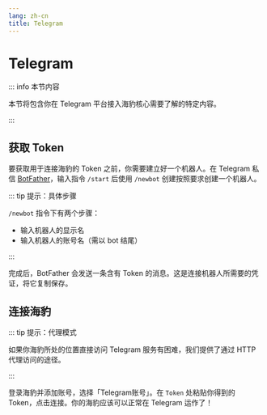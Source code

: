 ```yaml
---
lang: zh-cn
title: Telegram
---
```


# Telegram

::: info 本节内容

本节将包含你在 Telegram 平台接入海豹核心需要了解的特定内容。

:::

## 获取 Token

要获取用于连接海豹的 Token 之前，你需要建立好一个机器人。在 Telegram 私信 [BotFather](https://t.me/BotFather)，输入指令 `/start` 后使用 `/newbot` 创建按照要求创建一个机器人。

::: tip 提示：具体步骤

`/newbot` 指令下有两个步骤：

- 输入机器人的显示名
- 输入机器人的账号名（需以 bot 结尾）

:::

完成后，BotFather 会发送一条含有 Token 的消息。这是连接机器人所需要的凭证，将它复制保存。

## 连接海豹

::: tip 提示：代理模式

如果你海豹所处的位置直接访问 Telegram 服务有困难，我们提供了通过 HTTP 代理访问的途径。

:::

登录海豹并添加账号，选择「Telegram账号」。在 `Token` 处粘贴你得到的 Token，点击连接。你的海豹应该可以正常在 Telegram 运作了！
